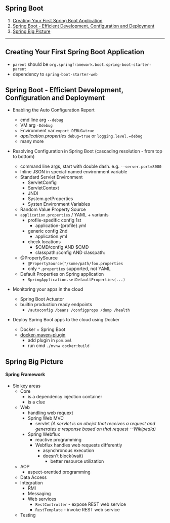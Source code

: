 Spring Boot
---
1. [Creating Your First Spring Boot Application](#creating-your-first-spring-boot-application)
2. [Spring Boot - Efficient Development, Configuration and Deployment](#spring-boot---efficient-development-configuration-and-deployment)
3. [Spring Big Picture](#spring-big-picture)

----------------------

## Creating Your First Spring Boot Application
* `parent` should be `org.springframework.boot.spring-boot-starter-parent`
* dependency to `spring-boot-starter-web`


## Spring Boot - Efficient Development, Configuration and Deployment
* Enabling the Auto Configuration Report
  * cmd line arg `--debug`
  * VM arg `-Ddebug`
  * Environment var `export DEBUG=true`
  * _application.properties_ `debug=true` or `logging.level.=debug`
  * many more

* Resolving Configuration in Spring Boot (cascading resolution - from top to bottom)
  * command line args, start with double dash. e.g. `--server.port=8080`
  * Inline JSON in special-named environment variable
  * Standard Servlet Environment
    * ServletConfig
    * ServletContext
    * JNDI
    * System.getProperties
    * Systen Environment Variables
  * Random Value Property Source    
  * `application.properties` / YAML + variants
    * profile-spedific config 1st
      * application-{profile}.yml   
    * generic config 2nd
      * application.yml
    * check locations
      * $CMD/config AND $CMD
      * classpath:/config AND classpath:
  * @PropertySource
    * `@PropertySource("/some/path/foo.properties`
    * only `*.properties` supported, not YAML
  * Default Properties on Spring application
    * `SpringApplication.setDefaultProperties(...)`

* Monitoring your apps in the cloud
  * Spring Boot Actuator
  * builtin production ready endpoints
    * `/autoconfig /beans /configprops /dump /health`

* Deploy Spring Boot apps to the cloud using Docker
  * Docker + Spring Boot
  * [docker-maven-plugin](https://github.com/spotify/docker-maven-plugin)
    * add plugin in `pom.xml`
    * run cmd `./mvnw docker:build`


## Spring Big Picture

#### Spring Framework
* Six key areas
  * Core
    * is a dependency injection container
    * is a clue
  * Web
    * handling web requext
    * Spring Web MVC
      * servlet _(A servlet is an obejct that receives a request and generates a response based on that request --Wikipedia)_
    * Spring Webflux
      * reactive programming
      * Webflux handles web requests differently
        * asynchronous execution
        * doesn't block(wait)
          * better resource utilization
  * AOP 
    * aspect-orentied programming
  * Data Access
  * Integration
    * RMI
    * Messaging
    * Web services
      * `RestController` - expose REST web service
      * `RestTemplate` - invoke REST web service
  * Testing












